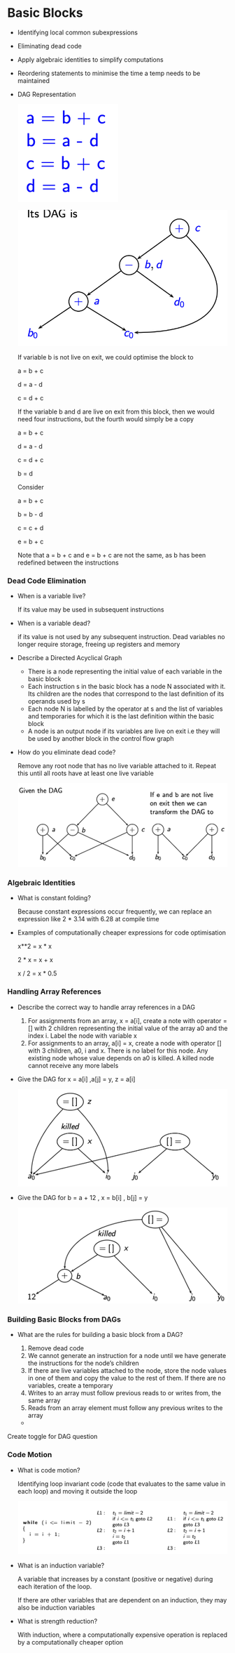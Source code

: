 # Basic Blocks

- Identifying local common subexpressions
- Eliminating dead code
- Apply algebraic identities to simplify computations
- Reordering statements to minimise the time a temp needs to be maintained

- DAG Representation
    
    ![Untitled](Untitled.png)
    
    ![Untitled](Untitled%201.png)
    
    If variable b is not live on exit, we could optimise the block to
    
    a = b + c
    
    d = a - d
    
    c = d + c
    
    If the variable b and d are live on exit from this block, then we would need four instructions, but the fourth would simply be a copy
    
    a = b + c
    
    d = a - d
    
    c = d + c
    
    b = d
    
    Consider
    
    a = b + c
    
    b = b - d
    
    c = c + d
    
    e = b + c
    
    Note that a = b + c and e = b + c are not the same, as b has been redefined between the instructions
    

### Dead Code Elimination

- When is a variable live?
    
    If its value may be used in subsequent instructions
    
- When is a variable dead?
    
     if its value is not used by any subsequent instruction. Dead variables no longer require storage, freeing up registers and memory
    
- Describe a Directed Acyclical Graph
    - There is a node representing the initial value of each variable in the basic block
    - Each instruction s in the basic block has a node N associated with it. Its children are the nodes that correspond to the last definition of its operands used by s
    - Each node N is labelled by the operator at s and the list of variables and temporaries for which it is the last definition within the basic block
    - A node is an output node if its variables are live on exit i.e they will be used by another block in the control flow graph
- How do you eliminate dead code?
    
    Remove any root node that has no live variable attached to it. Repeat this until all roots have at least one live variable
    
    ![Untitled](Untitled%202.png)
    

### Algebraic Identities

- What is constant folding?
    
    Because constant expressions occur frequently, we can replace an expression like 2 * 3.14 with 6.28 at compile time
    
- Examples of computationally cheaper expressions for code optimisation
    
    x**2 = x * x
    
    2 * x = x + x
    
    x / 2 = x * 0.5
    
     
    

### Handling Array References

- Describe the correct way to handle array references in a DAG
    1. For assignments from an array, x = a[i], create a note with operator = [] with 2 children representing the initial value of the array a0 and the index i. Label the node with variable x
    2. For assignments to an array, a[i] = x, create a node with operator [] with 3 children, a0, i and x. There is no label for this node. Any existing node whose value depends on a0 is killed. A killed node cannot receive any more labels
    
- Give the DAG for x = a[i] ,a[j] = y, z = a[i]
    
    ![Untitled](Untitled%203.png)
    
- Give the DAG for b = a + 12 , x = b[i] , b[j] = y
    
    ![Untitled](Untitled%204.png)
    

### Building Basic Blocks from DAGs

- What are the rules for building a basic block from a DAG?
    1. Remove dead code
    2. We cannot generate an instruction for a node until we have generate the instructions for the node’s children
    3. If there are live variables attached to the node, store the node values in one of them and copy the value to the rest of them. If there are no variables, create a temporary
    4. Writes to an array must follow previous reads to or writes from, the same array
    5. Reads from an array element must follow any previous writes to the array
    
    - 

Create toggle for DAG question

### Code Motion

- What is code motion?
    
    Identifying loop invariant code (code that evaluates to the same value in each loop) and moving it outside the loop
    
    ![Untitled](Untitled%205.png)
    
- What is an induction variable?
    
    A variable that increases by a constant (positive or negative) during each iteration of the loop. 
    
    If there are other variables that are dependent on an induction, they may also be induction variables
    
- What is strength reduction?
    
    With induction, where a computationally expensive operation is replaced by a computationally cheaper option